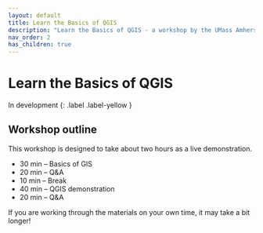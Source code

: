 ```yaml
---
layout: default
title: Learn the Basics of QGIS
description: "Learn the Basics of QGIS - a workshop by the UMass Amherst Libraries."
nav_order: 2
has_children: true
---
```


# Learn the Basics of QGIS

In development
{: .label .label-yellow }

## Workshop outline

This workshop is designed to take about two hours as a live demonstration.

* 30 min – Basics of GIS
* 20 min – Q&A
* 10 min – Break
* 40 min – QGIS demonstration
* 20 min – Q&A

If you are working through the materials on your own time, it may take a bit longer!
